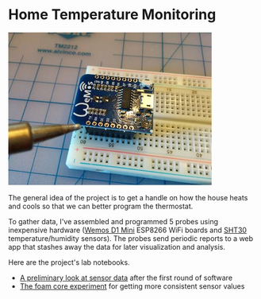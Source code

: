 # Home Temperature Monitoring

![A Wemos ESP8266 board](wemos.jpg)

The general idea of the project is to get a handle on how the house heats and cools so that we can better program the thermostat.

To gather data, I've assembled and programmed 5 probes using inexpensive hardware
([Wemos D1 Mini](https://wiki.wemos.cc/products:d1:d1_mini) ESP8266 WiFi boards and
[SHT30](https://wiki.wemos.cc/products:d1_mini_shields:sht30_shield) temperature/humidity sensors).
The probes send periodic reports to a web app that stashes away the data for later visualization and analysis.

Here are the project's lab notebooks.

* [A preliminary look at sensor data](InitialTemperatureValues.ipynb) after the first round of software
* [The foam core experiment](FoamCoreExperiment.ipynb) for getting more consistent sensor values


